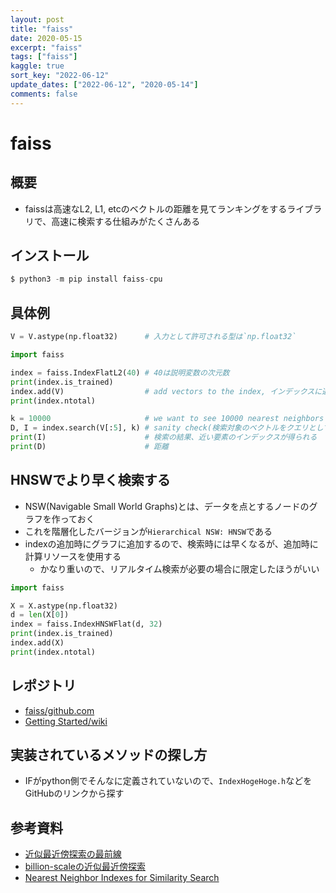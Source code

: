 ```yaml
---
layout: post
title: "faiss"
date: 2020-05-15
excerpt: "faiss"
tags: ["faiss"]
kaggle: true
sort_key: "2022-06-12"
update_dates: ["2022-06-12", "2020-05-14"]
comments: false
---
```


# faiss

## 概要
 - faissは高速なL2, L1, etcのベクトルの距離を見てランキングをするライブラリで、高速に検索する仕組みがたくさんある

## インストール

```python
$ python3 -m pip install faiss-cpu
```

## 具体例
 
```python
V = V.astype(np.float32)      # 入力として許可される型は`np.float32`

import faiss 

index = faiss.IndexFlatL2(40) # 40は説明変数の次元数
print(index.is_trained)
index.add(V)                  # add vectors to the index, インデックスに追加しないと検索できない
print(index.ntotal)

k = 10000                     # we want to see 10000 nearest neighbors
D, I = index.search(V[:5], k) # sanity check(検索対象のベクトルをクエリとして切り出して検索)
print(I)                      # 検索の結果、近い要素のインデックスが得られる
print(D)                      # 距離
```

## HNSWでより早く検索する
 - NSW(Navigable Small World Graphs)とは、データを点とするノードのグラフを作っておく 
 - これを階層化したバージョンが`Hierarchical NSW: HNSW`である
 - indexの追加時にグラフに追加するので、検索時には早くなるが、追加時に計算リソースを使用する
   - かなり重いので、リアルタイム検索が必要の場合に限定したほうがいい

```python
import faiss

X = X.astype(np.float32)
d = len(X[0])
index = faiss.IndexHNSWFlat(d, 32) 
print(index.is_trained)
index.add(X)    
print(index.ntotal)
```

## レポジトリ
 - [faiss/github.com](https://github.com/facebookresearch/faiss)
 - [Getting Started/wiki](https://github.com/facebookresearch/faiss/wiki/Getting-started)

## 実装されているメソッドの探し方
 - IFがpython側でそんなに定義されていないので、`IndexHogeHoge.h`などをGitHubのリンクから探す


## 参考資料
 - [近似最近傍探索の最前線](https://speakerdeck.com/matsui_528/jin-si-zui-jin-bang-tan-suo-falsezui-qian-xian?slide=7)
 - [billion-scaleの近似最近傍探索](https://yusukematsui.me/project/survey_pq/doc/ann_billion_2018.pdf)
 - [Nearest Neighbor Indexes for Similarity Search](https://www.pinecone.io/learn/vector-indexes/)
